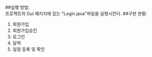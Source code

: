 ##실행 방법:<br/>
프로젝트의 Gui 패키지에 있는 "Login.java"파일을 실행시킨다.
##구현 현황:<br/>
1. 회원가입
2. 회원가입승인
3. 로그인
4. 달력
5. 일정 등록 및 확인
